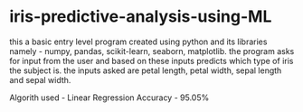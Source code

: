 # iris-predictive-analysis-using-ML
this a basic entry level program created using python and its libraries namely - numpy, pandas, scikit-learn, seaborn, matplotlib.
the program asks for input from the user and based on these inputs predicts which type of iris the subject is.
the inputs asked are petal length, petal width, sepal length and sepal width.

Algorith used - Linear Regression
Accuracy - 95.05% 
